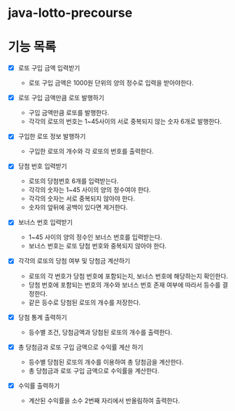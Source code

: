 # java-lotto-precourse
# **기능 목록**
- [x] 로또 구입 금액 입력받기
  - 로또 구입 금액은 1000원 단위의 양의 정수로 입력을 받아야한다.

- [x] 로또 구입 금액만큼 로또 발행하기
  - 구입 금액만큼 로또를 발행한다. 
  - 각각의 로또의 번호는 1~45사이의 서로 중복되지 않는 숫자 6개로 발행한다.

- [x] 구입한 로또 정보 발행하기
  - 구입한 로또의 개수와 각 로또의 번호를 출력한다.

- [x] 당첨 번호 입력받기
  - 로또의 당첨번호 6개를 입력받는다.
  - 각각의 숫자는 1~45 사이의 양의 정수여야 한다.
  - 각각의 숫자는 서로 중복되지 않아야 한다.
  - 숫자의 앞뒤에 공백이 있다면 제거한다.

- [x] 보너스 번호 입력받기
  - 1~45 사이의 양의 정수인 보너스 번호를 입력받는다.
  - 보너스 번호는 로또 당첨 번호와 중복되지 않아야 한다.

- [x] 각각의 로또의 당첨 여부 및 당첨금 계산하기
  - 로또의 각 번호가 당첨 번호에 포함되는지, 보너스 번호에 해당하는지 확인한다.
  - 당첨 번호에 포함되는 번호의 개수와 보너스 번호 존재 여부에 따라서 등수를 결정한다.
  - 같은 등수로 당첨된 로또의 개수를 저장한다.

- [x] 당첨 통계 출력하기
  - 등수별 조건, 당첨금액과 당첨된 로또의 개수를 출력한다.

- [x] 총 당첨금과 로또 구입 금액으로 수익률 계산 하기
  - 등수별 당첨된 로또의 개수를 이용하여 총 당첨금을 계산한다.
  - 총 당첨금과 로또 구입 금액으로 수익률을 계산한다.

- [x] 수익률 출력하기
  - 계산된 수익률을 소수 2번째 자리에서 반올림하여 출력한다.